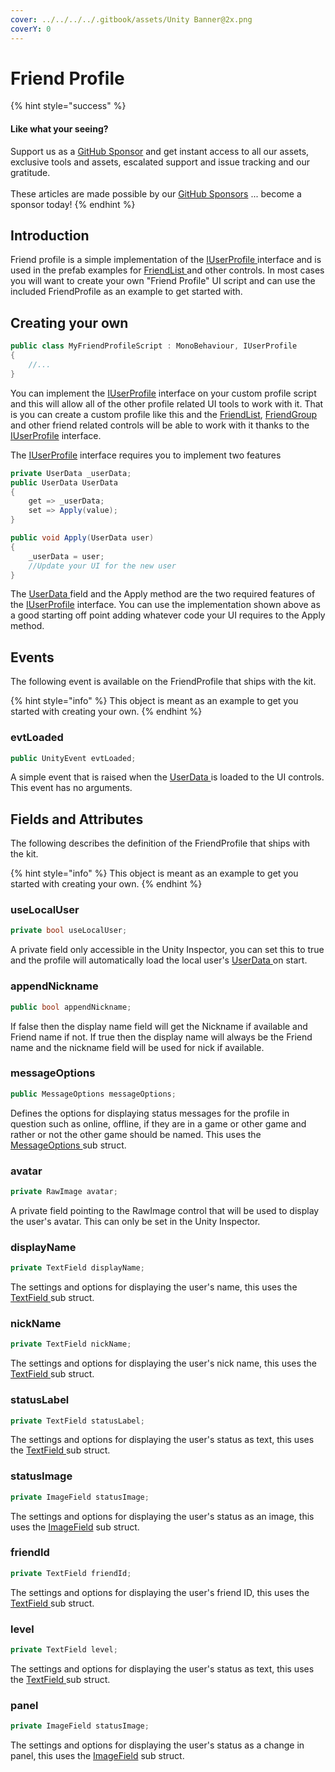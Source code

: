 ```yaml
---
cover: ../../../../.gitbook/assets/Unity Banner@2x.png
coverY: 0
---
```


# Friend Profile

{% hint style="success" %}
#### Like what your seeing?

Support us as a [GitHub Sponsor](../../../../become-a-sponsor/) and get instant access to all our assets, exclusive tools and assets, escalated support and issue tracking and our gratitude.\
\
These articles are made possible by our [GitHub Sponsors](../../../../become-a-sponsor/) ... become a sponsor today!
{% endhint %}

## &#x20;Introduction

Friend profile is a simple implementation of the [IUserProfile ](../../programming-tools/iuserprofile.md)interface and is used in the prefab examples for [FriendList ](../friend-list.md)and other controls. In most cases you will want to create your own "Friend Profile" UI script and can use the included FriendProfile as an example to get started with.

## Creating your own

```csharp
public class MyFriendProfileScript : MonoBehaviour, IUserProfile
{
    //...
}
```

You can implement the [IUserProfile](../../programming-tools/iuserprofile.md) interface on your custom profile script and this will allow all of the other profile related UI tools to work with it. That is you can create a custom profile like this and the [FriendList](../friend-list.md), [FriendGroup ](../friend-group.md)and other friend related controls will be able to work with it thanks to the [IUserProfile](../../programming-tools/iuserprofile.md) interface.

The [IUserProfile](../../programming-tools/iuserprofile.md) interface requires you to implement two features

```csharp
private UserData _userData;
public UserData UserData
{
    get => _userData;
    set => Apply(value);
}

public void Apply(UserData user)
{
    _userData = user;
    //Update your UI for the new user
}
```

The [UserData ](../../data-layer/user-data.md)field and the Apply method are the two required features of the [IUserProfile](../../programming-tools/iuserprofile.md) interface. You can use the implementation shown above as a good starting off point adding whatever code your UI requires to the Apply method.

## Events

The following event is available on the FriendProfile that ships with the kit.

{% hint style="info" %}
This object is meant as an example to get you started with creating your own.
{% endhint %}

### evtLoaded

```csharp
public UnityEvent evtLoaded;
```

A simple event that is raised when the [UserData ](../../data-layer/user-data.md)is loaded to the UI controls. This event has no arguments.

## Fields and Attributes

The following describes the definition of the FriendProfile that ships with the kit.

{% hint style="info" %}
This object is meant as an example to get you started with creating your own.
{% endhint %}

### useLocalUser

```csharp
private bool useLocalUser;
```

A private field only accessible in the Unity Inspector, you can set this to true and the profile will automatically load the local user's [UserData ](../../data-layer/user-data.md)on start.

### appendNickname

```csharp
public bool appendNickname;
```

If false then the display name field will get the Nickname if available and Friend name if not. If true then the display name will always be the Friend name and the nickname field will be used for nick if available.

### messageOptions

```csharp
public MessageOptions messageOptions;
```

Defines the options for displaying status messages for the profile in question such as online, offline, if they are in a game or other game and rather or not the other game should be named. This uses the [MessageOptions ](message-options.md)sub struct.

### avatar

```csharp
private RawImage avatar;
```

A private field pointing to the RawImage control that will be used to display the user's avatar. This can only be set in the Unity Inspector.

### displayName

```csharp
private TextField displayName;
```

The settings and options for displaying the user's name, this uses the [TextField ](text-field.md)sub struct.

### nickName

```csharp
private TextField nickName;
```

The settings and options for displaying the user's nick name, this uses the [TextField ](text-field.md)sub struct.

### statusLabel

```csharp
private TextField statusLabel;
```

The settings and options for displaying the user's status as text, this uses the [TextField ](text-field.md)sub struct.

### statusImage

```csharp
private ImageField statusImage;
```

The settings and options for displaying the user's status as an image, this uses the [ImageField](image-field.md) sub struct.

### friendId

```csharp
private TextField friendId;
```

The settings and options for displaying the user's friend ID, this uses the [TextField ](text-field.md)sub struct.

### level

```csharp
private TextField level;
```

The settings and options for displaying the user's status as text, this uses the [TextField ](text-field.md)sub struct.

### panel

```csharp
private ImageField statusImage;
```

The settings and options for displaying the user's status as a change in panel, this uses the [ImageField](image-field.md) sub struct.

